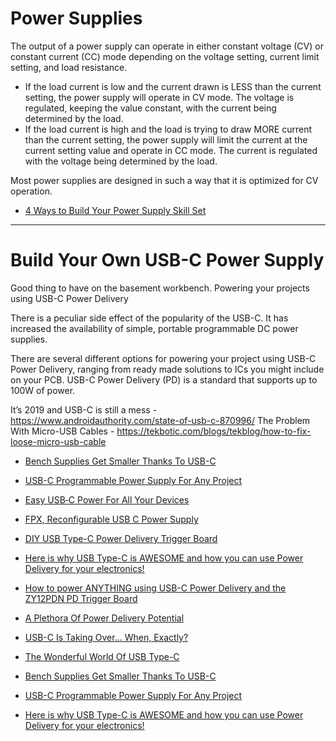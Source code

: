 <!--
Maintainer:   jeffskinnerbox@yahoo.com / www.jeffskinnerbox.me
Version:      0.0.0
-->



# Power Supplies
The output of a power supply can operate in either constant voltage (CV) or constant current (CC) mode depending on
the voltage setting, current limit setting, and load resistance.

* If the load current is low and the current drawn is LESS than the current
setting, the power supply will operate in CV mode. The voltage is regulated,
keeping the value constant, with the current being determined by the load.
* If the load current is high and the load is trying to draw MORE current than
the current setting, the power supply will limit the current at the current setting
value and operate in CC mode. The current is regulated with the voltage being
determined by the load.

Most power supplies are designed in such a way that it is optimized for CV operation.

* [4 Ways to Build Your Power Supply Skill Set](https://www.keysight.com/us/en/assets/7018-06003/ebooks/5992-2716.pdf)



-----



# Build Your Own USB-C Power Supply
Good thing to have on the basement workbench.
Powering your projects using USB-C Power Delivery

There is a peculiar side effect of the popularity of the USB-C.
It has increased the availability of simple, portable programmable DC power supplies.

There are several different options for powering your project using USB-C Power Delivery,
ranging from ready made solutions to ICs you might include on your PCB. USB-C Power Delivery (PD) is a standard that supports up to 100W of power.

It’s 2019 and USB-C is still a mess - https://www.androidauthority.com/state-of-usb-c-870996/
The Problem With Micro-USB Cables - https://tekbotic.com/blogs/tekblog/how-to-fix-loose-micro-usb-cable

* [Bench Supplies Get Smaller Thanks To USB-C](https://hackaday.com/2020/10/19/bench-supplies-get-smaller-thanks-to-usb-c/)
* [USB-C Programmable Power Supply For Any Project](https://hackaday.com/2021/01/16/usb-c-programmable-power-supply-for-any-project/)

* [Easy USB‑C Power For All Your Devices](https://hackaday.com/2021/04/21/easy-usb%e2%80%91c-power-for-all-your-devices/)
* [FPX, Reconfigurable USB C Power Supply](https://blog.tindie.com/2021/04/fpx-reconfigurable-usb-c-power-supply/)

* [DIY USB Type-C Power Delivery Trigger Board](https://www.instructables.com/DIY-USB-Type-C-Power-Delivery-Trigger-Board/)
* [Here is why USB Type-C is AWESOME and how you can use Power Delivery for your electronics!](https://www.youtube.com/watch?v=OwAZqJ4wpJg)
* [How to power ANYTHING using USB-C Power Delivery and the ZY12PDN PD Trigger Board](https://www.youtube.com/watch?v=aIHj3qMRqqE)
* [A Plethora Of Power Delivery Potential](https://hackaday.com/2020/10/23/a-plethora-of-power-delivery-potential/)
* [USB-C Is Taking Over… When, Exactly?](https://hackaday.com/2020/06/23/usb-c-is-taking-over-when-exactly/)
* [The Wonderful World Of USB Type-C](https://hackaday.com/2018/08/17/the-wonderful-world-of-usb-type-c/)
* [Bench Supplies Get Smaller Thanks To USB-C](https://hackaday.com/2020/10/19/bench-supplies-get-smaller-thanks-to-usb-c/)
* [USB-C Programmable Power Supply For Any Project](https://hackaday.com/2021/01/16/usb-c-programmable-power-supply-for-any-project/)
* [Here is why USB Type-C is AWESOME and how you can use Power Delivery for your electronics!](https://www.youtube.com/watch?v=OwAZqJ4wpJg)
